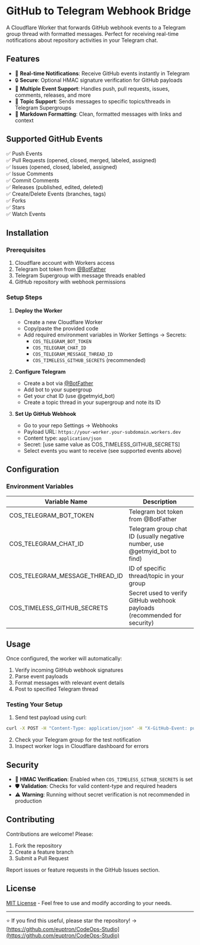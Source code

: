 # GitHub to Telegram Webhook Bridge

A Cloudflare Worker that forwards GitHub webhook events to a Telegram group thread with formatted messages. Perfect for receiving real-time notifications about repository activities in your Telegram chat.

## Features

- 📨 **Real-time Notifications**: Receive GitHub events instantly in Telegram
- 🔒 **Secure**: Optional HMAC signature verification for GitHub payloads
- 🧩 **Multiple Event Support**: Handles push, pull requests, issues, comments, releases, and more
- 🧵 **Topic Support**: Sends messages to specific topics/threads in Telegram Supergroups
- 📝 **Markdown Formatting**: Clean, formatted messages with links and context

## Supported GitHub Events

✅ Push Events  
✅ Pull Requests (opened, closed, merged, labeled, assigned)  
✅ Issues (opened, closed, labeled, assigned)  
✅ Issue Comments  
✅ Commit Comments  
✅ Releases (published, edited, deleted)  
✅ Create/Delete Events (branches, tags)  
✅ Forks  
✅ Stars  
✅ Watch Events  

## Installation

### Prerequisites

1. Cloudflare account with Workers access
2. Telegram bot token from [@BotFather](https://t.me/BotFather)
3. Telegram Supergroup with message threads enabled
4. GitHub repository with webhook permissions

### Setup Steps

1. **Deploy the Worker**
   - Create a new Cloudflare Worker
   - Copy/paste the provided code
   - Add required environment variables in Worker Settings -> Secrets:
     - `COS_TELEGRAM_BOT_TOKEN`
     - `COS_TELEGRAM_CHAT_ID`
     - `COS_TELEGRAM_MESSAGE_THREAD_ID`
     - `COS_TIMELESS_GITHUB_SECRETS` (recommended)

2. **Configure Telegram**
   - Create a bot via [@BotFather](https://t.me/BotFather)
   - Add bot to your supergroup
   - Get your chat ID (use @getmyid_bot)
   - Create a topic thread in your supergroup and note its ID

3. **Set Up GitHub Webhook**
   - Go to your repo Settings -> Webhooks
   - Payload URL: `https://your-worker.your-subdomain.workers.dev`
   - Content type: `application/json`
   - Secret: [use same value as COS_TIMELESS_GITHUB_SECRETS]
   - Select events you want to receive (see supported events above)

## Configuration

### Environment Variables

| Variable Name                     | Description                                                                 |
|-----------------------------------|-----------------------------------------------------------------------------|
| COS_TELEGRAM_BOT_TOKEN           | Telegram bot token from @BotFather                                          |
| COS_TELEGRAM_CHAT_ID             | Telegram group chat ID (usually negative number, use @getmyid_bot to find)   |
| COS_TELEGRAM_MESSAGE_THREAD_ID   | ID of specific thread/topic in your group                                   |
| COS_TIMELESS_GITHUB_SECRETS      | Secret used to verify GitHub webhook payloads (recommended for security)    |

## Usage

Once configured, the worker will automatically:
1. Verify incoming GitHub webhook signatures
2. Parse event payloads
3. Format messages with relevant event details
4. Post to specified Telegram thread

### Testing Your Setup

1. Send test payload using curl:
```bash
curl -X POST -H "Content-Type: application/json" -H "X-GitHub-Event: push" -d '{"repository":{"full_name":"test/repo"},"sender":{"login":"testuser"}}' https://your-worker.url
```

2. Check your Telegram group for the test notification
3. Inspect worker logs in Cloudflare dashboard for errors

## Security

- 🔑 **HMAC Verification**: Enabled when `COS_TIMELESS_GITHUB_SECRETS` is set
- 🛡️ **Validation**: Checks for valid content-type and required headers
- ⚠️ **Warning**: Running without secret verification is not recommended in production

## Contributing

Contributions are welcome! Please:

1. Fork the repository
2. Create a feature branch
3. Submit a Pull Request

Report issues or feature requests in the GitHub Issues section.

## License

[MIT License](LICENSE) - Feel free to use and modify according to your needs.

---

⭐ If you find this useful, please star the repository! → [https://github.com/euptron/CodeOps-Studio](https://github.com/euptron/CodeOps-Studio)
